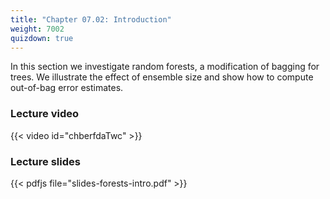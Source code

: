 ```yaml
---
title: "Chapter 07.02: Introduction"
weight: 7002
quizdown: true
---
```

In this section we investigate random forests, a modification of bagging for trees. We illustrate the effect of ensemble size and show how to compute out-of-bag error estimates.

<!--more-->

### Lecture video

{{< video id="chberfdaTwc" >}}

### Lecture slides

{{< pdfjs file="slides-forests-intro.pdf" >}}
